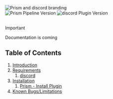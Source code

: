 <picture>
  <source media="(prefers-color-scheme: dark)" srcset="https://github.com/animationem/prism-discord/blob/main/Resources/prism_discord_logo_long_light_banner.png">
  <source media="(prefers-color-scheme: light)" srcset="https://github.com/animationem/prism-discord/blob/main/Resources/prism_discord_logo_long_dark_banner.png">
  <img alt="Prism and discord branding" src="https://github.com/animationem/prism-discord/tree/main/Resources/prism_discord_logo_long_light_banner.png">
</picture>  
  
<div>
<img src="https://img.shields.io/badge/Prism_Pipeline-2.0.14-mediumseagreen" alt="Prism Pipeline Version"> 
<img src="https://img.shields.io/badge/discord_Plugin-2.0.14-4A154B?logo=discord" alt="discord Plugin Version">
</div>  
<br>
  
> [!IMPORTANT]  
> Documentation is coming
  
    
## Table of Contents  
1. [Introduction](#introduction)
2. [Requirements](#requirements)
    1. [discord](#requirements-discord)
3. [Installation](#installation)
    1. [Prism - Install Plugin](#plugin)
4. [Known Bugs/Limitations](#known-bugs-and-limitations)
